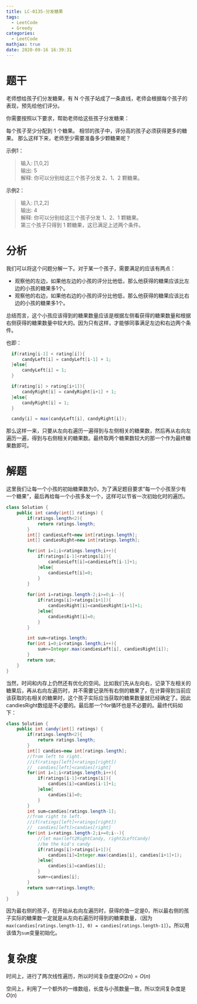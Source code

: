 ```yaml
---
title: LC-0135-分发糖果
tags:
  - LeetCode
  - Greedy
categories:
  - LeetCode
mathjax: true
date: 2020-09-16 16:39:31
---
```



# 题干
老师想给孩子们分发糖果，有 N 个孩子站成了一条直线，老师会根据每个孩子的表现，预先给他们评分。

你需要按照以下要求，帮助老师给这些孩子分发糖果：

每个孩子至少分配到 1 个糖果。
相邻的孩子中，评分高的孩子必须获得更多的糖果。
那么这样下来，老师至少需要准备多少颗糖果呢？
<!--more-->

示例1：  
> 输入: [1,0,2]   
> 输出: 5   
> 解释: 你可以分别给这三个孩子分发 2、1、2 颗糖果。   

示例2：   
> 输入: [1,2,2]   
> 输出: 4   
> 解释: 你可以分别给这三个孩子分发 1、2、1 颗糖果。   
>     第三个孩子只得到 1 颗糖果，这已满足上述两个条件。   

# 分析
我们可以将这个问题分解一下。对于某一个孩子，需要满足的应该有两点：   
* 观察他的左边，如果他左边的小孩的评分比他低，那么他获得的糖果应该比左边的小孩的糖果多1个。   
* 观察他的右边，如果他右边的小孩的评分比他低，那么他获得的糖果应该比右边的小孩的糖果多1个。   

总结而言，这个小孩应该得到的糖果数量应该是根据左侧看获得的糖果数量和根据右侧获得的糖果数量中较大的。因为只有这样，才能够同事满足左边和右边两个条件。

也即：
```java
  if(rating[i-1] < rating[i]){
      candyLeft[i] = candyLeft[i-1] + 1;
  }else{
      candyLeft[i] = 1;
  }

  if(rating[i] > rating[i+1]){
      candyRight[i] = candyRight[i+1] + 1;
  }else{
      candyRight[i] = 1;
  }

  candy[i] = max(candyLeft[i], candyRight[i]);
```
那么这样一来，只要从左向右遍历一遍得到与左侧相关的糖果数，然后再从右向左遍历一遍，得到与右侧相关的糖果数。最终取两个糖果数较大的那一个作为最终糖果数即可。

# 解题
这里我们让每一个小孩的初始糖果数为0，为了满足题目要求“每一个小孩至少有一个糖果”，最后再给每一个小孩多发一个，这样可以节省一次初始化时的遍历。
```java
class Solution {
    public int candy(int[] ratings) {
        if(ratings.length<2){
            return ratings.length;
        }
        int[] candiesLeft=new int[ratings.length];
        int[] candiesRight=new int[ratings.length];

        for(int i=1;i<ratings.length;i++){
            if(ratings[i-1]<ratings[i]){
                candiesLeft[i]=candiesLeft[i-1]+1;
            }else{
                candiesLeft[i]=0;
            }
        }
        
        for(int i=ratings.length-2;i>=0;i--){
            if(ratings[i]>ratings[i+1]){
                candiesRight[i]=candiesRight[i+1]+1;
            }else{
                candiesRight[i]=0;
            }
        }

        int sum=ratings.length;
        for(int i=0;i<ratings.length;i++){
            sum+=Integer.max(candiesLeft[i], candiesRight[i]);
        }
        return sum;
    }
}
```
当然，时间和内存上仍然还有优化的空间。比如我们先从左向右，记录下左相关的糖果后，再从右向左遍历时，并不需要记录所有右侧的糖果了，在计算得到当前应该获取的右相关的糖果时，这个孩子实际应当获取的糖果数量就已经确定了。因此candiesRight数组是不必要的。最后那一个for循环也是不必要的。最终代码如下：

```java
class Solution {
    public int candy(int[] ratings) {
        if(ratings.length<2){
            return ratings.length;
        }
        int[] candies=new int[ratings.length];
        //from left to right.
        //if(ratings[left]<ratings[right])
        //  candies[left]<candies[right]
        for(int i=1;i<ratings.length;i++){
            if(ratings[i-1]<ratings[i]){
                candies[i]=candies[i-1]+1;
            }else{
                candies[i]=0;
            }
        }
        int sum=candies[ratings.length-1];
        //from right to left.
        //if(ratings[left]>ratings[right])
        //  candies[left]>candies[right]
        for(int i=ratings.length-2;i>=0;i--){
            //let max(left2RightCandy, right2LeftCandy)
            //be the kid's candy
            if(ratings[i]>ratings[i+1]){
                candies[i]=Integer.max(candies[i], candies[i+1]+1);
            }else{
                candies[i]=candies[i];
            }
            sum+=candies[i];
        }
        return sum+ratings.length;
    }
}
```
因为最右侧的孩子，在开始从右向左遍历时，获得的值一定是0，所以最右侧的孩子实际的糖果数一定就是从左向右遍历时得到的糖果数量，（因为`max(candies[ratings.length-1], 0) = candies[ratings.length-1]`）。所以用该值为`sum`变量初始化。  

# 复杂度
时间上，进行了两次线性遍历，所以时间复杂度是$O(2n)=O(n)$   

空间上，利用了一个额外的一维数组，长度与小孩数量一致，所以空间复杂度是$O(n)$  
